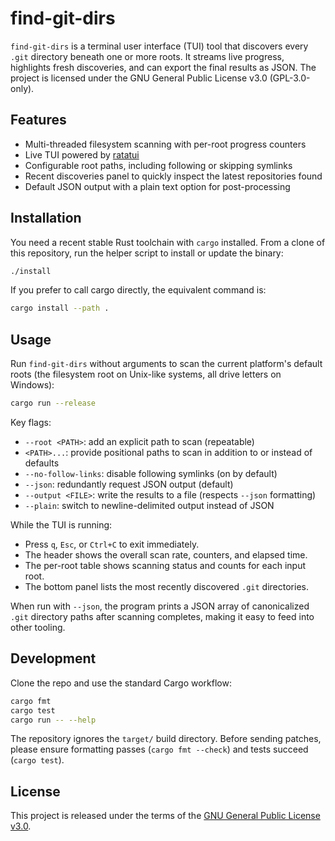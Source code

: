 # find-git-dirs

`find-git-dirs` is a terminal user interface (TUI) tool that discovers every `.git` directory beneath one or more roots. It streams live progress, highlights fresh discoveries, and can export the final results as JSON. The project is licensed under the GNU General Public License v3.0 (GPL-3.0-only).

## Features

- Multi-threaded filesystem scanning with per-root progress counters
- Live TUI powered by [ratatui](https://github.com/ratatui-org/ratatui)
- Configurable root paths, including following or skipping symlinks
- Recent discoveries panel to quickly inspect the latest repositories found
- Default JSON output with a plain text option for post-processing

## Installation

You need a recent stable Rust toolchain with `cargo` installed. From a clone of this repository, run the helper script to install or update the binary:

```sh
./install
```

If you prefer to call cargo directly, the equivalent command is:

```sh
cargo install --path .
```

## Usage

Run `find-git-dirs` without arguments to scan the current platform's default roots (the filesystem root on Unix-like systems, all drive letters on Windows):

```sh
cargo run --release
```

Key flags:

- `--root <PATH>`: add an explicit path to scan (repeatable)
- `<PATH>...`: provide positional paths to scan in addition to or instead of defaults
- `--no-follow-links`: disable following symlinks (on by default)
- `--json`: redundantly request JSON output (default)
- `--output <FILE>`: write the results to a file (respects `--json` formatting)
- `--plain`: switch to newline-delimited output instead of JSON

While the TUI is running:

- Press `q`, `Esc`, or `Ctrl+C` to exit immediately.
- The header shows the overall scan rate, counters, and elapsed time.
- The per-root table shows scanning status and counts for each input root.
- The bottom panel lists the most recently discovered `.git` directories.

When run with `--json`, the program prints a JSON array of canonicalized `.git` directory paths after scanning completes, making it easy to feed into other tooling.

## Development

Clone the repo and use the standard Cargo workflow:

```sh
cargo fmt
cargo test
cargo run -- --help
```

The repository ignores the `target/` build directory. Before sending patches, please ensure formatting passes (`cargo fmt --check`) and tests succeed (`cargo test`).

## License

This project is released under the terms of the [GNU General Public License v3.0](LICENSE).
